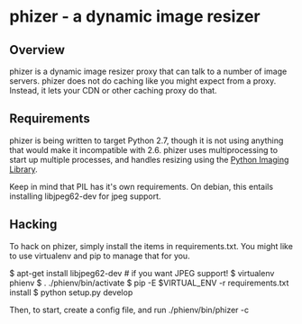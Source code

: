 # phizer - a dynamic image resizer

## Overview

phizer is a dynamic image resizer proxy that can talk to a number of
image servers. phizer does not do caching like you might expect from
a proxy. Instead, it lets your CDN or other caching proxy do that.

## Requirements

phizer is being written to target Python 2.7, though it is not using
anything that would make it incompatible with 2.6. phizer uses 
multiprocessing to start up multiple processes, and handles resizing
using the [Python Imaging Library](http://www.pythonware.com/products/pil/).

Keep in mind that PIL has it's own requirements. On debian, this entails
installing libjpeg62-dev for jpeg support.

## Hacking

To hack on phizer, simply install the items in requirements.txt. You might
like to use virtualenv and pip to manage that for you.

  $ apt-get install libjpeg62-dev # if you want JPEG support!
  $ virtualenv phienv
  $ . ./phienv/bin/activate
  $ pip -E $VIRTUAL_ENV -r requirements.txt install 
  $ python setup.py develop
  
Then, to start, create a config file, and run ./phienv/bin/phizer -c <configfile>
